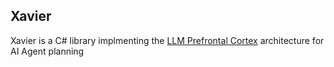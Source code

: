 ## Xavier
Xavier is a C# library implmenting the [LLM Prefrontal Cortex](https://arxiv.org/abs/2310.00194) architecture for AI Agent planning